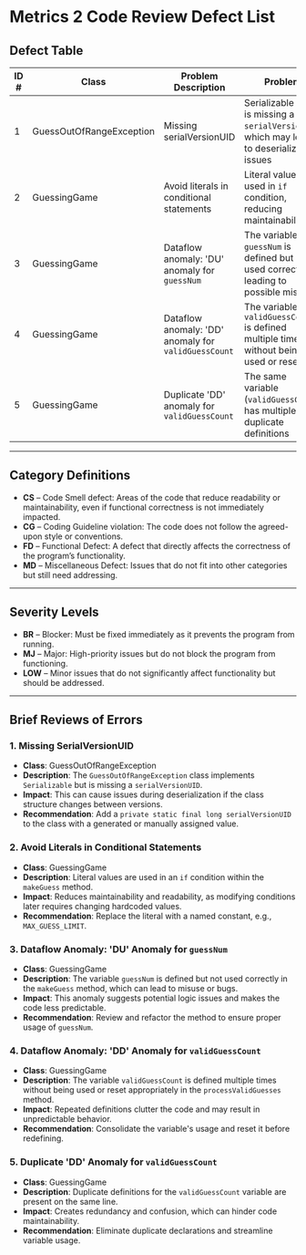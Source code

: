 
# **Metrics 2 Code Review Defect List**

## **Defect Table**

| ID # | Class                     | Problem Description                                  | Problem                                                                                     | Line Number | Category  | Severity  |
|------|---------------------------|------------------------------------------------------|---------------------------------------------------------------------------------------------|-------------|-----------|-----------|
| 1    | GuessOutOfRangeException  | Missing serialVersionUID                             | Serializable class is missing a `serialVersionUID`, which may lead to deserialization issues | 4-8         | CS        | MJ        |
| 2    | GuessingGame              | Avoid literals in conditional statements             | Literal values are used in `if` condition, reducing maintainability                          | 40          | CG        | LOW       |
| 3    | GuessingGame              | Dataflow anomaly: 'DU' anomaly for `guessNum`        | The variable `guessNum` is defined but not used correctly, leading to possible misuse       | 47-84       | FD        | MJ        |
| 4    | GuessingGame              | Dataflow anomaly: 'DD' anomaly for `validGuessCount` | The variable `validGuessCount` is defined multiple times without being used or reset        | 94-100      | FD        | MJ        |
| 5    | GuessingGame              | Duplicate 'DD' anomaly for `validGuessCount`         | The same variable (`validGuessCount`) has multiple duplicate definitions                    | 100         | FD        | MJ        |

---

## **Category Definitions**

- **CS** – Code Smell defect: Areas of the code that reduce readability or maintainability, even if functional correctness is not immediately impacted.
- **CG** – Coding Guideline violation: The code does not follow the agreed-upon style or conventions.
- **FD** – Functional Defect: A defect that directly affects the correctness of the program’s functionality.
- **MD** – Miscellaneous Defect: Issues that do not fit into other categories but still need addressing.

---

## **Severity Levels**

- **BR** – Blocker: Must be fixed immediately as it prevents the program from running.
- **MJ** – Major: High-priority issues but do not block the program from functioning.
- **LOW** – Minor issues that do not significantly affect functionality but should be addressed.

---

## **Brief Reviews of Errors**

### **1. Missing SerialVersionUID**
- **Class**: GuessOutOfRangeException
- **Description**: The `GuessOutOfRangeException` class implements `Serializable` but is missing a `serialVersionUID`.
- **Impact**: This can cause issues during deserialization if the class structure changes between versions.
- **Recommendation**: Add a `private static final long serialVersionUID` to the class with a generated or manually assigned value.

### **2. Avoid Literals in Conditional Statements**
- **Class**: GuessingGame
- **Description**: Literal values are used in an `if` condition within the `makeGuess` method.
- **Impact**: Reduces maintainability and readability, as modifying conditions later requires changing hardcoded values.
- **Recommendation**: Replace the literal with a named constant, e.g., `MAX_GUESS_LIMIT`.

### **3. Dataflow Anomaly: 'DU' Anomaly for `guessNum`**
- **Class**: GuessingGame
- **Description**: The variable `guessNum` is defined but not used correctly in the `makeGuess` method, which can lead to misuse or bugs.
- **Impact**: This anomaly suggests potential logic issues and makes the code less predictable.
- **Recommendation**: Review and refactor the method to ensure proper usage of `guessNum`.

### **4. Dataflow Anomaly: 'DD' Anomaly for `validGuessCount`**
- **Class**: GuessingGame
- **Description**: The variable `validGuessCount` is defined multiple times without being used or reset appropriately in the `processValidGuesses` method.
- **Impact**: Repeated definitions clutter the code and may result in unpredictable behavior.
- **Recommendation**: Consolidate the variable's usage and reset it before redefining.

### **5. Duplicate 'DD' Anomaly for `validGuessCount`**
- **Class**: GuessingGame
- **Description**: Duplicate definitions for the `validGuessCount` variable are present on the same line.
- **Impact**: Creates redundancy and confusion, which can hinder code maintainability.
- **Recommendation**: Eliminate duplicate declarations and streamline variable usage.

